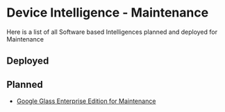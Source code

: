 # Device Intelligence - Maintenance

Here is a list of all Software based Intelligences planned and deployed for Maintenance

## Deployed

## Planned

* [Google Glass Enterprise Edition for Maintenance](GGEE-Maintenance.md)
